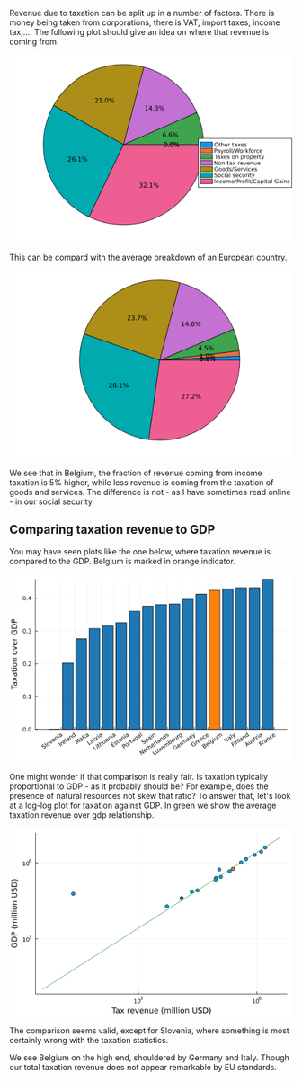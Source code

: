 Revenue due to taxation can be split up in a number of factors. There is money being taken from corporations, there is VAT, import taxes, income tax,.... The following plot should give an idea on where that revenue is coming from.

![](../assets/tax_breakdown_belgium.png) 

This can be compard with the average breakdown of an European country.

![](../assets/tax_breakdown_average.png)

We see that in Belgium, the fraction of revenue coming from income taxation is 5% higher, while less revenue is coming from the taxation of goods and services. The difference is not - as I have sometimes read online - in our social security.

## Comparing taxation revenue to GDP
You may have seen plots like the one below, where taxation revenue is compared to the GDP. Belgium is marked in orange indicator. 

![](../assets/taxation_per_gdp.png)

One might wonder if that comparison is really fair. Is taxation typically proportional to GDP - as it probably should be? For example, does the presence of natural resources not skew that ratio? To answer that, let's look at a log-log plot for taxation against GDP. In green we show the average taxation revenue over gdp relationship.

![](../assets/taxation_gdp_relationship.png)

The comparison seems valid, except for Slovenia, where something is most certainly wrong with the taxation statistics.

We see Belgium on the high end, shouldered by Germany and Italy. Though our total taxation revenue does not appear remarkable by EU standards.